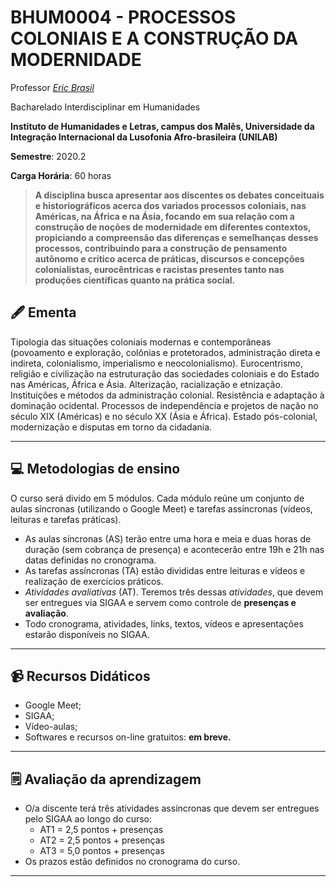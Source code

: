 # BHUM0004 - PROCESSOS COLONIAIS E A CONSTRUÇÃO DA MODERNIDADE

Professor [_Eric Brasil_](https://ericbrasiln.github.io)

Bacharelado Interdisciplinar em Humanidades

**Instituto de Humanidades e Letras, campus dos Malês, Universidade da Integração Internacional da Lusofonia Afro-brasileira (UNILAB)**

**Semestre**: 2020.2

**Carga Horária**: 60 horas

>**A disciplina busca apresentar aos discentes os debates conceituais e historiográficos acerca dos variados processos coloniais, nas Américas, na África e na Ásia, focando em sua relação com a construção de noções de modernidade em diferentes contextos, propiciando a compreensão das diferenças e semelhanças desses processos, contribuindo para a construção de pensamento autônomo e crítico acerca de práticas, discursos e concepções colonialistas, eurocêntricas e racistas presentes tanto nas produções científicas quanto na prática social.**

## :fountain_pen: Ementa

Tipologia das situações coloniais modernas e contemporâneas (povoamento e exploração, colônias e protetorados, administração direta e indireta, colonialismo, imperialismo e neocolonialismo). Eurocentrismo, religião e civilização na estruturação das sociedades coloniais e do Estado nas Américas, África e Ásia. Alterização, racialização e etnização. Instituições e métodos da administração colonial. Resistência e adaptação à dominação ocidental. Processos de independência e projetos de nação no século XIX (Américas) e no século XX (Ásia e África). Estado pós-colonial, modernização e disputas em torno da cidadania.

___

## :computer: Metodologias de ensino

O curso será divido em 5 módulos. Cada módulo reúne um conjunto de aulas síncronas (utilizando o Google Meet) e tarefas assíncronas (vídeos, leituras e tarefas práticas).

- As aulas síncronas (AS) terão entre uma hora e meia e duas horas de duração (sem cobrança de presença) e acontecerão entre 19h e 21h nas datas definidas no cronograma.
- As tarefas assíncronas (TA) estão divididas entre leituras e vídeos e realização de exercícios práticos.
- *Atividades avaliativas* (AT). Teremos três dessas *atividades*, que devem ser entregues via SIGAA e servem como controle de **presenças e avaliação**.
- Todo cronograma, atividades, links, textos, vídeos e apresentações estarão disponíveis no SIGAA.

---

## :video_camera: Recursos Didáticos

- Google Meet;
- SIGAA;
- Vídeo-aulas;
- Softwares e recursos on-line gratuitos: **em breve.**

___

## :spiral_notepad: Avaliação da aprendizagem

- O/a discente terá três atividades assíncronas que devem ser entregues pelo SIGAA ao longo do curso:
  - AT1 = 2,5 pontos + presenças
  - AT2 = 2,5 pontos + presenças
  - AT3 = 5,0 pontos + presenças
- Os prazos estão definidos no cronograma do curso.

---





